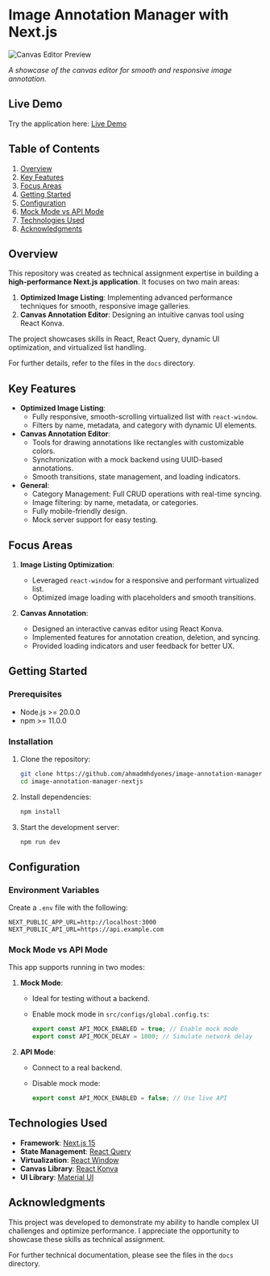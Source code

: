 # Image Annotation Manager with Next.js

![Canvas Editor Preview](./public/assets/images/demo.gif)

_A showcase of the canvas editor for smooth and responsive image annotation._

## Live Demo

Try the application here: [Live Demo](https://image-annotation-manager-nextjs.vercel.app/)

## Table of Contents

1. [Overview](#overview)
2. [Key Features](#key-features)
3. [Focus Areas](#focus-areas)
4. [Getting Started](#getting-started)
5. [Configuration](#configuration)
6. [Mock Mode vs API Mode](#mock-mode-vs-api-mode)
7. [Technologies Used](#technologies-used)
8. [Acknowledgments](#acknowledgments)

## Overview

This repository was created as technical assignment expertise in building a **high-performance Next.js application**. It focuses on two main areas:

1. **Optimized Image Listing**: Implementing advanced performance techniques for smooth, responsive image galleries.
2. **Canvas Annotation Editor**: Designing an intuitive canvas tool using React Konva.

The project showcases skills in React, React Query, dynamic UI optimization, and virtualized list handling.

For further details, refer to the files in the `docs` directory.

## Key Features

- **Optimized Image Listing**:
    - Fully responsive, smooth-scrolling virtualized list with `react-window`.
    - Filters by name, metadata, and category with dynamic UI elements.
- **Canvas Annotation Editor**:
    - Tools for drawing annotations like rectangles with customizable colors.
    - Synchronization with a mock backend using UUID-based annotations.
    - Smooth transitions, state management, and loading indicators.
- **General**:
    - Category Management: Full CRUD operations with real-time syncing.
    - Image filtering: by name, metadata, or categories.
    - Fully mobile-friendly design.
    - Mock server support for easy testing.

## Focus Areas

1. **Image Listing Optimization**:

    - Leveraged `react-window` for a responsive and performant virtualized list.
    - Optimized image loading with placeholders and smooth transitions.

2. **Canvas Annotation**:

    - Designed an interactive canvas editor using React Konva.
    - Implemented features for annotation creation, deletion, and syncing.
    - Provided loading indicators and user feedback for better UX.

## Getting Started

### Prerequisites

- Node.js >= 20.0.0
- npm >= 11.0.0

### Installation

1. Clone the repository:

    ```bash
    git clone https://github.com/ahmadmhdyones/image-annotation-manager-nextjs.git
    cd image-annotation-manager-nextjs
    ```

2. Install dependencies:

    ```bash
    npm install
    ```

3. Start the development server:

    ```bash
    npm run dev
    ```

## Configuration

### Environment Variables

Create a `.env` file with the following:

```env
NEXT_PUBLIC_APP_URL=http://localhost:3000
NEXT_PUBLIC_API_URL=https://api.example.com
```

### Mock Mode vs API Mode

This app supports running in two modes:

1. **Mock Mode**:

    - Ideal for testing without a backend.
    - Enable mock mode in `src/configs/global.config.ts`:

        ```typescript
        export const API_MOCK_ENABLED = true; // Enable mock mode
        export const API_MOCK_DELAY = 1000; // Simulate network delay
        ```

2. **API Mode**:

    - Connect to a real backend.
    - Disable mock mode:

        ```typescript
        export const API_MOCK_ENABLED = false; // Use live API
        ```

## Technologies Used

- **Framework**: [Next.js 15](https://nextjs.org/)
- **State Management**: [React Query](https://tanstack.com/query)
- **Virtualization**: [React Window](https://react-window.vercel.app/)
- **Canvas Library**: [React Konva](https://konvajs.org/)
- **UI Library**: [Material UI](https://mui.com/)

## Acknowledgments

This project was developed to demonstrate my ability to handle complex UI challenges and optimize performance. I appreciate the opportunity to showcase these skills as technical assignment.

For further technical documentation, please see the files in the `docs` directory.
